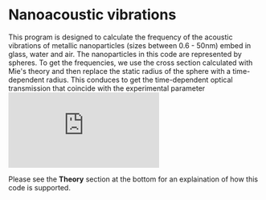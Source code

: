 Nanoacoustic vibrations
=================



This program is designed to calculate the frequency of the acoustic vibrations of metallic nanoparticles (sizes between 0.6 -  50nm) embed in glass, water and air. The nanoparticles in this code are represented by spheres.  To get the frequencies, we use the cross section calculated with Mie's theory and then replace the static radius of the sphere with a time-dependent radius. This conduces to get the time-dependent optical transmission that coincide with the experimental parameter ![equation](http://latex.codecogs.com/gif.latex?%5Cinline%20%5CDelta%20T%20/%20T)

 Please see the **Theory** section at the bottom for an
explaination of how this code is supported.

